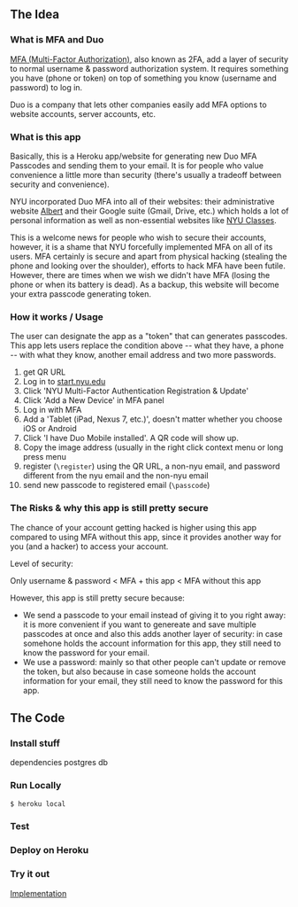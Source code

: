 ## The Idea
### What is MFA and Duo
[MFA (Multi-Factor Authorization)](https://en.wikipedia.org/wiki/Multi-factor_authentication), also known as 2FA, add a layer of security to normal username & password authorization system. It requires something you have (phone or token) on top of something you know (username and password) to log in. 

Duo is a company that lets other companies easily add MFA options to website accounts, server accounts, etc.


### What is this app
Basically, this is a Heroku app/website for generating new Duo MFA Passcodes and sending them to your email. It is for people who value convenience a little more than security (there's usually a tradeoff between security and convenience). 

NYU incorporated Duo MFA into all of their websites: their administrative website [Albert](http://albert.nyu.edu/) and their Google suite (Gmail, Drive, etc.) which holds a lot of personal information as well as non-essential websites like [NYU Classes](https://newclasses.nyu.edu/portal). 

This is a welcome news for people who wish to secure their accounts, however, it is a shame that NYU forcefully implemented MFA on all of its users. MFA certainly is secure and apart from physical hacking (stealing the phone and looking over the shoulder), efforts to hack MFA have been futile. However, there are times when we wish we didn't have MFA (losing the phone or when its battery is dead). As a backup, this website will become your extra passcode generating token.

### How it works / Usage
The user can designate the app as a "token" that can generates passcodes. This app lets users replace the condition above -- what they have, a phone -- with what they know, another email address and two more passwords.


1. get QR URL
  1. Log in to [start.nyu.edu](https://start.nyu.edu) 
  1. Click 'NYU Multi-Factor Authentication Registration & Update'
  1. Click 'Add a New Device' in MFA panel
  1. Log in with MFA
  1. Add a 'Tablet (iPad, Nexus 7, etc.)', doesn't matter whether you choose iOS or Android
  1. Click 'I have Duo Mobile installed'. A QR code will show up.
  1. Copy the image address (usually in the right click context menu or long press menu
1. register (`\register`) using the QR URL, a non-nyu email, and password different from the nyu email and the non-nyu email
1. send new passcode to registered email (`\passcode`)

### The Risks & why this app is still pretty secure
The chance of your account getting hacked is higher using this app compared to using MFA without this app, since it provides another way for you (and a hacker) to access your account.

Level of security:

Only username & password < MFA + this app < MFA without this app

However, this app is still pretty secure because:
- We send a passcode to your email instead of giving it to you right away: it is more convenient if you want to genereate and save multiple passcodes at once and also this adds another layer of security: in case somehone holds the account information for this app, they still need to know the password for your email.
- We use a password: mainly so that other people can't update or remove the token, but also because in case someone holds the account information for your email, they still need to know the password for this app.



## The Code
### Install stuff
dependencies
postgres db



### Run Locally
```sh
$ heroku local
```

### Test

### Deploy on Heroku

### Try it out
[Implementation]()
